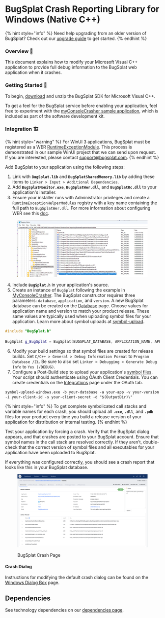 # BugSplat Crash Reporting Library for Windows (Native C++)

{% hint style="info" %}
Need help upgrading from an older version of BugSplat? Check out our [upgrade guide](bugsplat-native-upgrade-guide.md) to get started.
{% endhint %}

### Overview 👀

This document explains how to modify your Microsoft Visual C++ application to provide full debug information to the BugSplat web application when it crashes.

### Getting Started 🚦&#x20;

To begin, [download](https://app.bugsplat.com/browse/download_item.php?item=native) and unzip the BugSplat SDK for Microsoft Visual C++.

To get a feel for the BugSplat service before enabling your application, feel free to experiment with the [myConsoleCrasher sample application](../../../posting-a-test-crash/myconsolecrasher-c-plus-plus/), which is included as part of the software development kit.

### Integration 🏗️

{% hint style="warning" %}
For WinUI 3 applications, BugSplat must be registered as a WER [RuntimeExceptionModule](https://learn.microsoft.com/en-us/windows/win32/api/werapi/nf-werapi-werregisterruntimeexceptionmodule). This process is demonstrated in our sample WinUI project that we can send upon request. If you are interested, please contact [support@bugsplat.com](mailto:support@bugsplat.com).
{% endhint %}

Add BugSplat to your application using the following steps:

1. Link with **`BugSplat.lib`** and **`BugSplatSharedMemory.lib`** by adding these items to `Linker > Input > Additional Dependencies`.
2. Add **`BugSplatMonitor.exe`**, **`BugSplatWer.dll`**, and **`BugSplatRc.dll`** to your application's installer.
3. Ensure your installer runs with Administrator privileges and create a `RuntimeExceptionHelperModules` registry with a key name containing the full path to `BugSplatWer.dll`. For more information about configuring WER see this [doc](bugsplat-native-upgrade-guide.md#registry-changes).

<figure><img src="../../../../../.gitbook/assets/image (85).png" alt=""><figcaption></figcaption></figure>

4. Include **`BugSplat.h`** in your application's source.
5. Create an instance of `BugSplat` following the example in [MyConsoleCrasher](../../../posting-a-test-crash/myconsolecrasher-c-plus-plus/). The BugSplat constructor requires three parameters: `database`, `application`, and `version`. A new BugSplat database can be created on the [Database](https://app.bugsplat.com/v2/database) page. Choose values for application name and version to match your product release. These same values are typically used when uploading symbol files for your application. Learn more about symbol uploads at [symbol-upload](../../../../../education/faq/how-to-upload-symbol-files-with-symbol-upload.md).

```cpp
#include "BugSplat.h"

BugSplat g_BugSplat = BugSplat(BUGSPLAT_DATABASE, APPLICATION_NAME, APPLICATION_VERSION);
```

6. Modify your build settings so that symbol files are created for release builds. Set `C/C++ > General > Debug Information Format` to `Program Database /Zi`. Be sure to also set `Linker > Debugging > Generate Debug Info` to `Yes (/DEBUG)`.
7. Configure a Post-Build step to upload your application's [symbol files](../../../../development/working-with-symbol-files/). Your script should authenticate using OAuth Client Credentials. You can create credentials on the [Integrations](https://app.bugsplat.com/v2/database/integrations#oauth) page under the OAuth tab.

```batch
symbol-upload-windows.exe -b your-database -a your-app -v your-version -i your-client-id -s your-client-secret -d "$(OutputDir)\"
```

{% hint style="info" %}
To get complete symbolicated call stacks and variable names for each crash, you should upload all **`.exe`**, **`.dll`**, and **`.pdb`** files for your product every time you build a release version of your application for distribution or internal testing.
{% endhint %}

Test your application by forcing a crash. Verify that the BugSplat dialog appears, and that crashes are posted to your BugSplat account. Ensure that symbol names in the call stack are resolved correctly. If they aren’t, double-check that the correct version of symbol files and all executables for your application have been uploaded to BugSplat.

If everything was configured correctly, you should see a crash report that looks like this in your BugSplat database.

<figure><img src="../../../../../.gitbook/assets/image (86).png" alt="BugSplat Crash Page"><figcaption><p>BugSplat Crash Page</p></figcaption></figure>

#### Crash Dialog

Instructions for modifying the default crash dialog can be found on the [Windows Dialog Box](../../../../../education/how-tos/customize-the-crash-dialog.md) page.

## Dependencies

See technology dependencies on our [dependencies page](dependencies.md).
